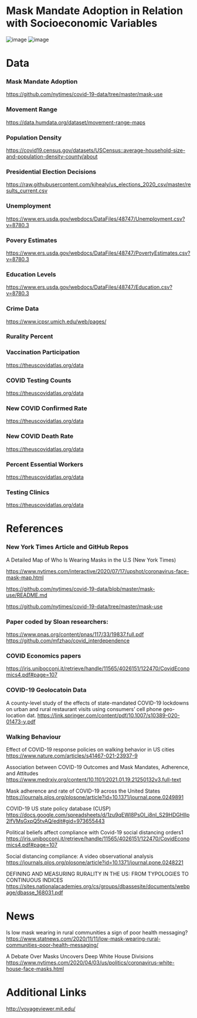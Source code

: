 # Mask Mandate Adoption in Relation with Socioeconomic Variables

![image](https://user-images.githubusercontent.com/84688157/169699659-b3f48822-f0c0-4907-bddf-2a8b600bc409.png)
![image](https://user-images.githubusercontent.com/84688157/169700073-15b0b3f8-638d-4553-a322-1c6fe16c8e08.png)




# Data

### Mask Mandate Adoption 
https://github.com/nytimes/covid-19-data/tree/master/mask-use

### Movement Range 
https://data.humdata.org/dataset/movement-range-maps

### Population Density
https://covid19.census.gov/datasets/USCensus::average-household-size-and-population-density-county/about

### Presidential Election Decisions
https://raw.githubusercontent.com/kjhealy/us_elections_2020_csv/master/results_current.csv


### Unemployment
https://www.ers.usda.gov/webdocs/DataFiles/48747/Unemployment.csv?v=8780.3


### Povery Estimates
https://www.ers.usda.gov/webdocs/DataFiles/48747/PovertyEstimates.csv?v=8780.3

### Education Levels
https://www.ers.usda.gov/webdocs/DataFiles/48747/Education.csv?v=8780.3

### Crime Data
https://www.icpsr.umich.edu/web/pages/


### Rurality Percent




### Vaccination Participation 
https://theuscovidatlas.org/data


### COVID Testing Counts
https://theuscovidatlas.org/data


### New COVID Confirmed Rate
https://theuscovidatlas.org/data



### New COVID Death Rate
https://theuscovidatlas.org/data


### Percent Essential Workers
https://theuscovidatlas.org/data


### Testing Clinics 
https://theuscovidatlas.org/data












# References
### New York Times Article and GitHub Repos
A Detailed Map of Who Is Wearing Masks in the U.S (New York Times)

https://www.nytimes.com/interactive/2020/07/17/upshot/coronavirus-face-mask-map.html

https://github.com/nytimes/covid-19-data/blob/master/mask-use/README.md

https://github.com/nytimes/covid-19-data/tree/master/mask-use

### Paper coded by Sloan researchers:
https://www.pnas.org/content/pnas/117/33/19837.full.pdf
https://github.com/mfzhao/covid_interdependence

### COVID Economics papers 
https://iris.unibocconi.it/retrieve/handle/11565/4026151/122470/CovidEconomics4.pdf#page=107


### COVID-19 Geolocatoin Data
A county-level study of the effects of state-mandated COVID-19 lockdowns on urban and rural restaurant visits using consumers’ cell phone geo-location dat.
https://link.springer.com/content/pdf/10.1007/s10389-020-01473-y.pdf


### Walking Behaviour
Effect of COVID-19 response policies on walking behavior in US cities
https://www.nature.com/articles/s41467-021-23937-9

Association between COVID-19 Outcomes and Mask Mandates, Adherence, and Attitudes
https://www.medrxiv.org/content/10.1101/2021.01.19.21250132v3.full-text

Mask adherence and rate of COVID-19 across the United States
https://journals.plos.org/plosone/article?id=10.1371/journal.pone.0249891

COVID-19 US state policy database (CUSP)
https://docs.google.com/spreadsheets/d/1zu9qEWI8PsOI_i8nI_S29HDGHlIp2lfVMsGxpQ5tvAQ/edit#gid=973655443

Political beliefs affect compliance with Covid-19 social distancing orders1
https://iris.unibocconi.it/retrieve/handle/11565/4026151/122470/CovidEconomics4.pdf#page=107

Social distancing compliance: A video observational analysis
https://journals.plos.org/plosone/article?id=10.1371/journal.pone.0248221

DEFINING AND MEASURING RURALITY IN THE US: FROM TYPOLOGIES TO CONTINUOUS INDICES
https://sites.nationalacademies.org/cs/groups/dbassesite/documents/webpage/dbasse_168031.pdf


# News

Is low mask wearing in rural communities a sign of poor health messaging?
https://www.statnews.com/2020/11/11/low-mask-wearing-rural-communities-poor-health-messaging/

A Debate Over Masks Uncovers Deep White House Divisions
https://www.nytimes.com/2020/04/03/us/politics/coronavirus-white-house-face-masks.html


# Additional Links
http://voyageviewer.mit.edu/


